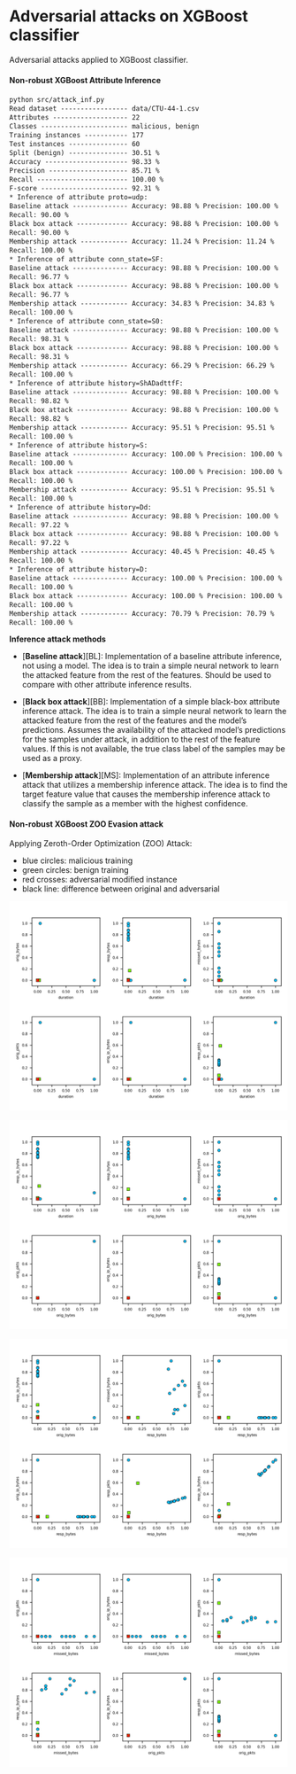 # Adversarial attacks on XGBoost classifier

Adversarial attacks applied to XGBoost classifier.

#### Non-robust XGBoost Attribute Inference

```text
python src/attack_inf.py
Read dataset ----------------- data/CTU-44-1.csv
Attributes ------------------- 22
Classes ---------------------- malicious, benign
Training instances ----------- 177
Test instances --------------- 60
Split (benign) --------------- 30.51 %
Accuracy --------------------- 98.33 %
Precision -------------------- 85.71 %
Recall ----------------------- 100.00 %
F-score ---------------------- 92.31 %
* Inference of attribute proto=udp:
Baseline attack -------------- Accuracy: 98.88 % Precision: 100.00 % Recall: 90.00 %
Black box attack ------------- Accuracy: 98.88 % Precision: 100.00 % Recall: 90.00 %
Membership attack ------------ Accuracy: 11.24 % Precision: 11.24 % Recall: 100.00 %
* Inference of attribute conn_state=SF:
Baseline attack -------------- Accuracy: 98.88 % Precision: 100.00 % Recall: 96.77 %
Black box attack ------------- Accuracy: 98.88 % Precision: 100.00 % Recall: 96.77 %
Membership attack ------------ Accuracy: 34.83 % Precision: 34.83 % Recall: 100.00 %
* Inference of attribute conn_state=S0:
Baseline attack -------------- Accuracy: 98.88 % Precision: 100.00 % Recall: 98.31 %
Black box attack ------------- Accuracy: 98.88 % Precision: 100.00 % Recall: 98.31 %
Membership attack ------------ Accuracy: 66.29 % Precision: 66.29 % Recall: 100.00 %
* Inference of attribute history=ShADadttfF:
Baseline attack -------------- Accuracy: 98.88 % Precision: 100.00 % Recall: 98.82 %
Black box attack ------------- Accuracy: 98.88 % Precision: 100.00 % Recall: 98.82 %
Membership attack ------------ Accuracy: 95.51 % Precision: 95.51 % Recall: 100.00 %
* Inference of attribute history=S:
Baseline attack -------------- Accuracy: 100.00 % Precision: 100.00 % Recall: 100.00 %
Black box attack ------------- Accuracy: 100.00 % Precision: 100.00 % Recall: 100.00 %
Membership attack ------------ Accuracy: 95.51 % Precision: 95.51 % Recall: 100.00 %
* Inference of attribute history=Dd:
Baseline attack -------------- Accuracy: 98.88 % Precision: 100.00 % Recall: 97.22 %
Black box attack ------------- Accuracy: 98.88 % Precision: 100.00 % Recall: 97.22 %
Membership attack ------------ Accuracy: 40.45 % Precision: 40.45 % Recall: 100.00 %
* Inference of attribute history=D:
Baseline attack -------------- Accuracy: 100.00 % Precision: 100.00 % Recall: 100.00 %
Black box attack ------------- Accuracy: 100.00 % Precision: 100.00 % Recall: 100.00 %
Membership attack ------------ Accuracy: 70.79 % Precision: 70.79 % Recall: 100.00 %
```

**Inference attack methods**

- [**Baseline attack**][BL]: Implementation of a baseline attribute inference, not using a model. The idea is to 
    train a simple neural network to learn the attacked feature from the rest of the features. Should be used to 
    compare with other attribute inference results. 

- [**Black box attack**][BB]: Implementation of a simple black-box attribute inference attack. The idea is to train 
    a simple neural network to learn the attacked feature from the rest of the features and the model’s predictions. 
    Assumes the availability of the attacked model’s predictions for the samples under attack, in addition to the rest 
    of the feature values. If this is not available, the true class label of the samples may be used as a proxy. 

- [**Membership attack**][MS]: Implementation of an attribute inference attack that utilizes a membership inference 
    attack. The idea is to find the target feature value that causes the membership inference attack to classify the 
    sample as a member with the highest confidence.


#### Non-robust XGBoost ZOO Evasion attack

Applying Zeroth-Order Optimization (ZOO) Attack:

- blue circles: malicious training 
- green circles: benign training 
- red crosses: adversarial modified instance
- black line: difference between original and adversarial

![img](non_robust_1.png) 

![img](non_robust_2.png) 

![img](non_robust_3.png) 

![img](non_robust_4.png) 